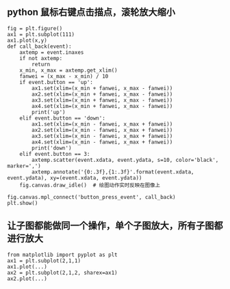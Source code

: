 ## python 鼠标右键点击描点，滚轮放大缩小
    fig = plt.figure()
    ax1 = plt.subplot(111)
    ax1.plot(x,y)
    def call_back(event):
        axtemp = event.inaxes
        if not axtemp:
            return
        x_min, x_max = axtemp.get_xlim()
        fanwei = (x_max - x_min) / 10
        if event.button == 'up':
            ax1.set(xlim=(x_min + fanwei, x_max - fanwei))
            ax2.set(xlim=(x_min + fanwei, x_max - fanwei))
            ax3.set(xlim=(x_min + fanwei, x_max - fanwei))
            ax4.set(xlim=(x_min + fanwei, x_max - fanwei))
            print('up')
        elif event.button == 'down':
            ax1.set(xlim=(x_min - fanwei, x_max + fanwei))
            ax2.set(xlim=(x_min - fanwei, x_max + fanwei))
            ax3.set(xlim=(x_min - fanwei, x_max + fanwei))
            ax4.set(xlim=(x_min - fanwei, x_max + fanwei))
            print('down')
        elif event.button == 3:
            axtemp.scatter(event.xdata, event.ydata, s=10, color='black', marker=',')
            axtemp.annotate('{0:.3f},{1:.3f}'.format(event.xdata, event.ydata), xy=(event.xdata, event.ydata))
        fig.canvas.draw_idle()  # 绘图动作实时反映在图像上

    fig.canvas.mpl_connect('button_press_event', call_back)
    plt.show()


## 让子图都能做同一个操作，单个子图放大，所有子图都进行放大
    from matplotlib import pyplot as plt
    ax1 = plt.subplot(2,1,1)
    ax1.plot(...)
    ax2 = plt.subplot(2,1,2, sharex=ax1)
    ax2.plot(...)
